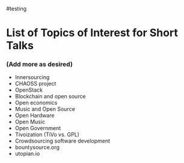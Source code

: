 #testing 

# List of Topics of Interest for Short Talks

### (Add more as desired)

* Innersourcing
* CHAOSS project
* OpenStack
* Blockchain and open source
* Open economics
* Music and Open Source
* Open Hardware
* Open Music
* Open Government
* Tivoization (TiVo vs. GPL)
* Crowdsourcing software development
* bountysource.org
* utopian.io
